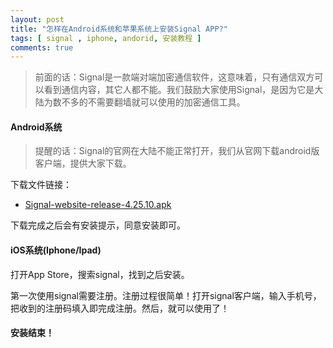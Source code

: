 ```yaml
---
layout: post
title: "怎样在Android系统和苹果系统上安装Signal APP?"
tags: [ signal , iphone, andorid, 安装教程 ]
comments: true
---
```


> 前面的话：Signal是一款端对端加密通信软件，这意味着，只有通信双方可以看到通信内容，其它人都不能。我们鼓励大家使用Signal，是因为它是大陆为数不多的不需要翻墙就可以使用的加密通信工具。

#### Android系统

> 提醒的话：Signal的官网在大陆不能正常打开，我们从官网下载android版客户端，提供大家下载。

下载文件链接：

- [Signal-website-release-4.25.10.apk][4]

下载完成之后会有安装提示，同意安装即可。

#### iOS系统(Iphone/Ipad)

打开App Store，搜索signal，找到之后安装。

第一次使用signal需要注册。注册过程很简单！打开signal客户端，输入手机号，把收到的注册码填入即完成注册。然后，就可以使用了！

#### 安装结束！

[4]:<http://w8.undervineyard.com/Signal-website-release-4.25.10.apk>